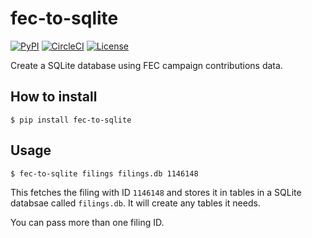 # fec-to-sqlite

[![PyPI](https://img.shields.io/pypi/v/fec-to-sqlite.svg)](https://pypi.org/project/fec-to-sqlite/)
[![CircleCI](https://circleci.com/gh/simonw/fec-to-sqlite.svg?style=svg)](https://circleci.com/gh/simonw/fec-to-sqlite)
[![License](https://img.shields.io/badge/license-Apache%202.0-blue.svg)](https://github.com/simonw/fec-to-sqlite/blob/master/LICENSE)

Create a SQLite database using FEC campaign contributions data.

## How to install

    $ pip install fec-to-sqlite

## Usage

    $ fec-to-sqlite filings filings.db 1146148

This fetches the filing with ID `1146148` and stores it in tables in a SQLite databsae called `filings.db`. It will create any tables it needs.

You can pass more than one filing ID.
